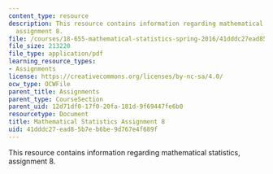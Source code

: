 ```yaml
---
content_type: resource
description: This resource contains information regarding mathematical statistics,
  assignment 8.
file: /courses/18-655-mathematical-statistics-spring-2016/41dddc27ead85b7eb6be9d767e4f689f_MIT18_655S16_ProblemSet_8.pdf
file_size: 213220
file_type: application/pdf
learning_resource_types:
- Assignments
license: https://creativecommons.org/licenses/by-nc-sa/4.0/
ocw_type: OCWFile
parent_title: Assignments
parent_type: CourseSection
parent_uid: 12d71df0-17f0-20fa-181d-9f69447fe6b0
resourcetype: Document
title: Mathematical Statistics Assignment 8
uid: 41dddc27-ead8-5b7e-b6be-9d767e4f689f
---
```

This resource contains information regarding mathematical statistics, assignment 8.